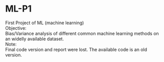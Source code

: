 # ML-P1
First Project of ML (machine learning)<br>
Objective:<br>
Bias/Variance analysis of different common machine learning methods on an widelly available dataset.<br>
Note:<br>
Final code version and report were lost. The available code is an old version.<br>
